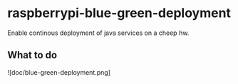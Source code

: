 # raspberrypi-blue-green-deployment
Enable continous deployment of java services on a cheep hw.

## What to do
![doc/blue-green-deployment.png]
